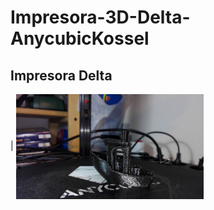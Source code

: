 # Impresora-3D-Delta-AnycubicKossel
Impresora Delta
-------------------------------------------------------------------

<vid src="gallery/VID_20170814_130750.mp4" width="300" align="center"> | <img src="gallery/IMG-20170814-WA0030.jpg" width="300" align="center">
